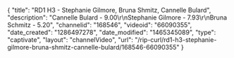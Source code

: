 {
    "title": "RD1 H3 - Stephanie Gilmore, Bruna Shmitz, Cannelle Bulard",
    "description": "Cannelle Bulard - 9.00\r\nStephanie Gilmore - 7.93\r\nBruna Schmitz - 5.20",
    "channelid": "168546",
    "videoid": "66090355",
    "date_created": "1286497278",
    "date_modified": "1465345089",
    "type": "captivate",
    "layout": "channelVideo",
    "url": "\/rip-curl\/rd1-h3-stephanie-gilmore-bruna-shmitz-cannelle-bulard\/168546-66090355"
}